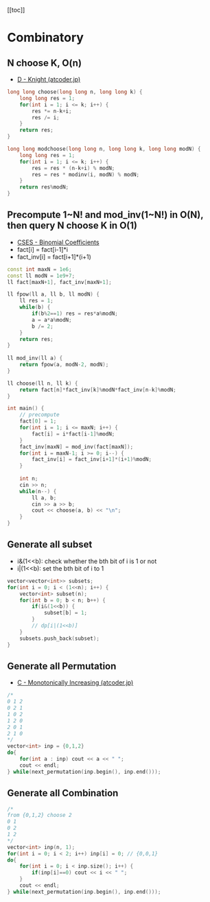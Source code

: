 [[toc]]

# Combinatory

## N choose K, O(n)
- [D - Knight (atcoder.jp)](https://atcoder.jp/contests/abc145/tasks/abc145_d)
```cpp
long long choose(long long n, long long k) {
    long long res = 1;
    for(int i = 1; i <= k; i++) {
        res *= n-k+i;
        res /= i;
    }
    return res;
}

long long modchoose(long long n, long long k, long long modN) {
    long long res = 1;
    for(int i = 1; i <= k; i++) {
        res = res * (n-k+i) % modN;
        res = res * modinv(i, modN) % modN;
    }
    return res%modN;
}
```

## Precompute 1\~N! and mod_inv(1\~N!) in O(N), then query N choose K in O(1)
- [CSES - Binomial Coefficients](https://cses.fi/problemset/task/1079)
- fact[i] = fact[i-1]*i
- fact_inv[i] = fact[i+1]*(i+1)
```cpp
const int maxN = 1e6;
const ll modN = 1e9+7;
ll fact[maxN+1], fact_inv[maxN+1];

ll fpow(ll a, ll b, ll modN) {
    ll res = 1;
    while(b) {
        if(b%2==1) res = res*a%modN;
        a = a*a%modN;
        b /= 2;
    }
    return res;
}
 
ll mod_inv(ll a) {
    return fpow(a, modN-2, modN);
}

ll choose(ll n, ll k) {
    return fact[n]*fact_inv[k]%modN*fact_inv[n-k]%modN;
}

int main() {
    // precompute
    fact[0] = 1;
    for(int i = 1; i <= maxN; i++) {
        fact[i] = i*fact[i-1]%modN;
    }
    fact_inv[maxN] = mod_inv(fact[maxN]);
    for(int i = maxN-1; i >= 0; i--) {
        fact_inv[i] = fact_inv[i+1]*(i+1)%modN;
    }
		
    int n;
    cin >> n;
    while(n--) {
        ll a, b;
        cin >> a >> b;
        cout << choose(a, b) << "\n";
    }
}
```

## Generate all subset
- i&(1<<b): check whether the bth bit of i is 1 or not
- i|(1<<b): set the bth bit of i to 1
```cpp
vector<vector<int>> subsets;
for(int i = 0; i < (1<<n); i++) {
    vector<int> subset(n);
    for(int b = 0; b < n; b++) {
        if(i&(1<<b)) {
            subset[b] = 1;
        }
        // dp[i|(1<<b)]
    }
    subsets.push_back(subset);
}
```

## Generate all Permutation
- [C - Monotonically Increasing (atcoder.jp)](https://atcoder.jp/contests/abc263/tasks/abc263_c)
```cpp
/*
0 1 2
0 2 1
1 0 2
1 2 0
2 0 1
2 1 0
*/
vector<int> inp = {0,1,2}
do{
    for(int a : inp) cout << a << " ";
    cout << endl;
} while(next_permutation(inp.begin(), inp.end()));
```

## Generate all Combination
```cpp
/*
from {0,1,2} choose 2
0 1
0 2
1 2
*/
vector<int> inp(n, 1);
for(int i = 0; i < 2; i++) inp[i] = 0; // {0,0,1}
do{
    for(int i = 0; i < inp.size(); i++) {
        if(inp[i]==0) cout << i << " ";
    }
    cout << endl;
} while(next_permutation(inp.begin(), inp.end()));
```
